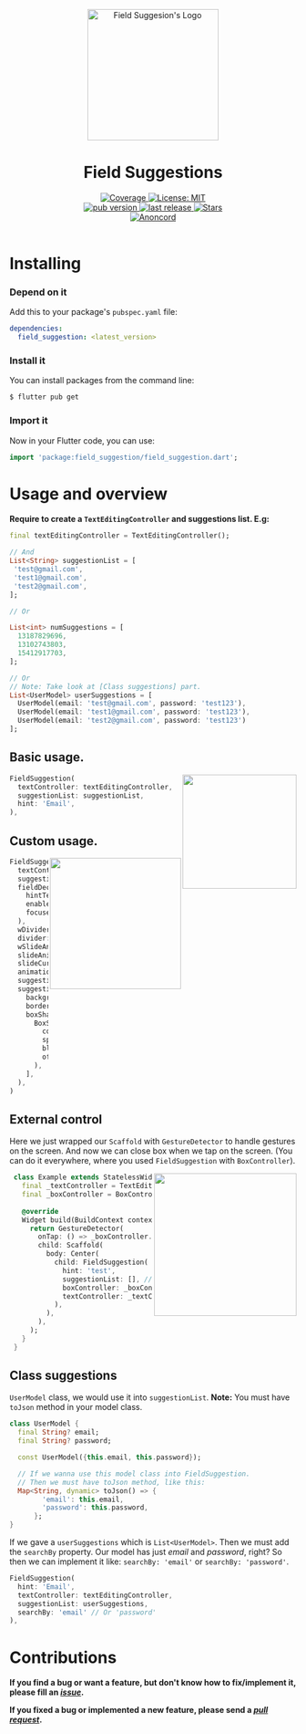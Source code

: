 <p align="center">
  <img width="230" src="https://raw.githubusercontent.com/theiskaa/field_suggestion/feature/model-class-rendering/example/assets/logo.png" alt="Field Suggesion's Logo">
  <h1 align="center">Field Suggestions</h1>
</p>


 <p align="center">
  <div align="center">
  <a href="https://codecov.io/gh/theiskaa/field_suggestion">
    <img src="https://codecov.io/gh/theiskaa/field_suggestion/branch/develop/graph/badge.svg"
      alt="Coverage" />
  </a>
    <a href="https://github.com/theiskaa/field_suggestion/blob/develop/LICENSE">
    <img src="https://img.shields.io/badge/License-MIT-red.svg"
      alt="License: MIT" />
  </a>
  <br>
    <a href="https://pub.dev/packages/field_suggestion">
    <img src="https://img.shields.io/pub/v/field_suggestion?color=blue"
      alt="pub version" />
  </a>
  <a href="https://github.com/theiskaa/field_suggestion/releases">
    <img src="https://img.shields.io/github/v/release/theiskaa/field_suggestion?label=last%20release"
      alt="last release" />
  </a>
  <a href="https://github.com/theiskaa/anon/stargazers">
    <img src="https://img.shields.io/github/stars/theiskaa/field_suggestion?label=%20stargazers&style=social"
      alt="Stars" />
  </a>
  <br>
  <a href="https://discord.gg/uMp9ee5HV4">
    <img src="https://img.shields.io/discord/830139463673053240?color=blue&label=anoncord&logo=discord"
      alt="Anoncord" />
  </a>   
</div><br>


# Installing

### Depend on it

Add this to your package's `pubspec.yaml` file:

```yaml
dependencies:
  field_suggestion: <latest_version>
```

### Install it

You can install packages from the command line:

```sh
$ flutter pub get
```
### Import it

Now in your Flutter code, you can use:

```dart
import 'package:field_suggestion/field_suggestion.dart';
```


# Usage and overview
**Require to create a `TextEditingController` and suggestions list. E.g:**

```dart
final textEditingController = TextEditingController();

// And 
List<String> suggestionList = [
 'test@gmail.com',
 'test1@gmail.com',
 'test2@gmail.com',
];

// Or

List<int> numSuggestions = [
  13187829696,
  13102743803,
  15412917703,
];

// Or 
// Note: Take look at [Class suggestions] part.
List<UserModel> userSuggestions = [
  UserModel(email: 'test@gmail.com', password: 'test123'),
  UserModel(email: 'test1@gmail.com', password: 'test123'),
  UserModel(email: 'test2@gmail.com', password: 'test123')
];
```


## Basic usage.
<img src="https://raw.githubusercontent.com/theiskaa/field_suggestion/develop/example/assets/default.gif" align = "right" height = "200px">

```dart
FieldSuggestion(
  textController: textEditingController,
  suggestionList: suggestionList,
  hint: 'Email',
),
```

## Custom usage.
<img src="https://raw.githubusercontent.com/theiskaa/field_suggestion/develop/example/assets/custom.gif" align = "right" height = "230px">

```dart
FieldSuggestion(
  textController: textEditingController,
  suggestionList: numSuggestions,
  fieldDecoration: InputDecoration(
    hintText: "Phone number",
    enabledBorder: const OutlineInputBorder(),
    focusedBorder: const OutlineInputBorder(),
  ),
  wDivider: true,
  divider: const SizedBox(height: 5),
  wSlideAnimation: true,
  slideAnimationStyle: SlideAnimationStyle.LTR,
  slideCurve: Curves.linearToEaseOut,
  animationDuration: const Duration(milliseconds: 300),
  suggestionItemStyle: SuggestionItemStyle.WhiteNeumorphismedStyle,
  suggestionBoxStyle: SuggestionBoxStyle(
    backgroundColor: Colors.white,
    borderRadius: BorderRadius.circular(15),
    boxShadow: [
      BoxShadow(
        color: Colors.blue.withOpacity(.2),
        spreadRadius: 5,
        blurRadius: 10,
        offset: const Offset(0, 5),
      ),
    ],
  ),
)
```

## External control
Here we just wrapped our `Scaffold` with `GestureDetector` to handle gestures on the screen.
And now we can close box when we tap on the screen. (You can do it everywhere, where you used `FieldSuggestion` with `BoxController`).

<img src="https://raw.githubusercontent.com/theiskaa/field_suggestion/develop/example/assets/external-control.gif" align = "right" height = "250px">

```dart
 class Example extends StatelessWidget {
   final _textController = TextEditingController();
   final _boxController = BoxController();
 
   @override
   Widget build(BuildContext context) {
     return GestureDetector(
       onTap: () => _boxController.close(),
       child: Scaffold( 
         body: Center(
           child: FieldSuggestion(
             hint: 'test',
             suggestionList: [], // Your suggestions list here...
             boxController: _boxController,
             textController: _textController,
           ),
         ),
       ),
     );
   }
 }
```

## Class suggestions
`UserModel` class, we would use it into `suggestionList`.
**Note:** You must have `toJson` method in your model class.
```dart
class UserModel {
  final String? email;
  final String? password;

  const UserModel({this.email, this.password});

  // If we wanna use this model class into FieldSuggestion.
  // Then we must have toJson method, like this:
  Map<String, dynamic> toJson() => {
        'email': this.email,
        'password': this.password,
      };
}
```
If we gave a `userSuggestions` which is `List<UserModel>`. 
Then we must add the `searchBy` property.
Our model has just *email* and *password*, right? So then we can implement it like:
`searchBy: 'email'` or `searchBy: 'password'`.
```dart
FieldSuggestion(
  hint: 'Email',
  textController: textEditingController,
  suggestionList: userSuggestions,
  searchBy: 'email' // Or 'password'
),
```


# Contributions
**If you find a bug or want a feature, but don't know how to fix/implement it, please fill an *[issue](https://github.com/theiskaa/field_suggestion/issues)*.**

**If you fixed a bug or implemented a new feature, please send a *[pull request](https://github.com/theiskaa/field_suggestion/pulls)*.**
